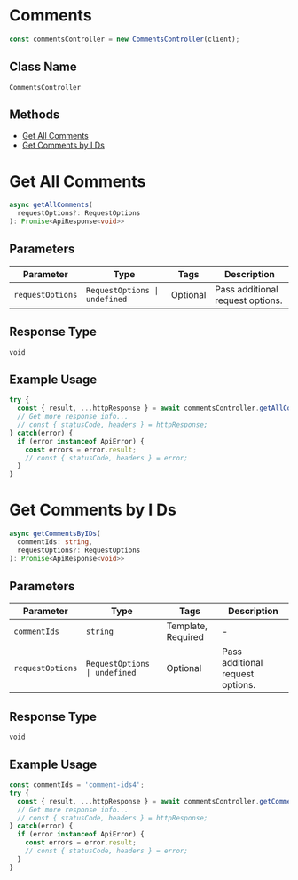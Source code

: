 # Comments

```ts
const commentsController = new CommentsController(client);
```

## Class Name

`CommentsController`

## Methods

* [Get All Comments](/doc/controllers/comments.md#get-all-comments)
* [Get Comments by I Ds](/doc/controllers/comments.md#get-comments-by-i-ds)


# Get All Comments

```ts
async getAllComments(
  requestOptions?: RequestOptions
): Promise<ApiResponse<void>>
```

## Parameters

| Parameter | Type | Tags | Description |
|  --- | --- | --- | --- |
| `requestOptions` | `RequestOptions \| undefined` | Optional | Pass additional request options. |

## Response Type

`void`

## Example Usage

```ts
try {
  const { result, ...httpResponse } = await commentsController.getAllComments();
  // Get more response info...
  // const { statusCode, headers } = httpResponse;
} catch(error) {
  if (error instanceof ApiError) {
    const errors = error.result;
    // const { statusCode, headers } = error;
  }
}
```


# Get Comments by I Ds

```ts
async getCommentsByIDs(
  commentIds: string,
  requestOptions?: RequestOptions
): Promise<ApiResponse<void>>
```

## Parameters

| Parameter | Type | Tags | Description |
|  --- | --- | --- | --- |
| `commentIds` | `string` | Template, Required | - |
| `requestOptions` | `RequestOptions \| undefined` | Optional | Pass additional request options. |

## Response Type

`void`

## Example Usage

```ts
const commentIds = 'comment-ids4';
try {
  const { result, ...httpResponse } = await commentsController.getCommentsByIDs(commentIds);
  // Get more response info...
  // const { statusCode, headers } = httpResponse;
} catch(error) {
  if (error instanceof ApiError) {
    const errors = error.result;
    // const { statusCode, headers } = error;
  }
}
```

